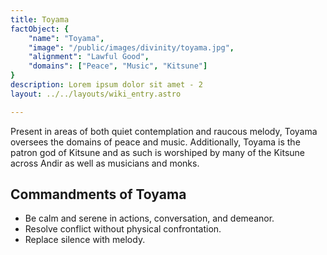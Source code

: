```yaml
---
title: Toyama
factObject: {
    "name": "Toyama",
    "image": "/public/images/divinity/toyama.jpg",
    "alignment": "Lawful Good",
    "domains": ["Peace", "Music", "Kitsune"]
}
description: Lorem ipsum dolor sit amet - 2
layout: ../../layouts/wiki_entry.astro

---
```


Present in areas of both quiet contemplation and raucous melody, Toyama oversees the domains of peace and music. Additionally, Toyama is the patron god of Kitsune and as such is worshiped by many of the Kitsune across Andir as well as musicians and monks.

## Commandments of Toyama
* Be calm and serene in actions, conversation, and demeanor.
* Resolve conflict without physical confrontation.
* Replace silence with melody.


